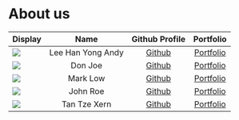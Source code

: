 # About us

Display | Name | Github Profile | Portfolio 
--------|:----:|:--------------:|:---------:
![](https://via.placeholder.com/100.png?text=Photo) | Lee Han Yong Andy | [Github](https://github.com/LeeHanYongAndy) | [Portfolio](docs/team/johndoe.md)
![](https://via.placeholder.com/100.png?text=Photo) | Don Joe | [Github](https://github.com/) | [Portfolio](docs/team/johndoe.md)
![](https://via.placeholder.com/100.png?text=Photo) | Mark Low | [Github](https://github.com/marklowsk) | [Portfolio](docs/team/johndoe.md)
![](https://via.placeholder.com/100.png?text=Photo) | John Roe | [Github](https://github.com/) | [Portfolio](docs/team/johndoe.md)
![](https://via.placeholder.com/100.png?text=Photo) | Tan Tze Xern | [Github](https://github.com/tzexern/) | [Portfolio](docs/team/johndoe.md)
